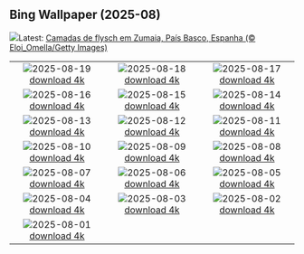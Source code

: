 ## Bing Wallpaper (2025-08)
![](https://www.bing.com/th?id=OHR.GipuzcoaSummer_PT-BR3784755779_UHD.jpg&w=1000)Latest: [Camadas de flysch em Zumaia, País Basco, Espanha (© Eloi_Omella/Getty Images)](https://www.bing.com/th?id=OHR.GipuzcoaSummer_PT-BR3784755779_UHD.jpg)

|      |      |      |
| :----: | :----: | :----: |
|![](https://www.bing.com/th?id=OHR.AvalancheLake_PT-BR3490746058_UHD.jpg&pid=hp&w=384&h=216&rs=1&c=4)2025-08-19 [download 4k](https://www.bing.com/th?id=OHR.AvalancheLake_PT-BR3490746058_UHD.jpg)|![](https://www.bing.com/th?id=OHR.Jeribeach_PT-BR3080165878_UHD.jpg&pid=hp&w=384&h=216&rs=1&c=4)2025-08-18 [download 4k](https://www.bing.com/th?id=OHR.Jeribeach_PT-BR3080165878_UHD.jpg)|![](https://www.bing.com/th?id=OHR.ColorfulBeehives_PT-BR1350605096_UHD.jpg&pid=hp&w=384&h=216&rs=1&c=4)2025-08-17 [download 4k](https://www.bing.com/th?id=OHR.ColorfulBeehives_PT-BR1350605096_UHD.jpg)|
|![](https://www.bing.com/th?id=OHR.SpottedEagleRay_PT-BR1035439304_UHD.jpg&pid=hp&w=384&h=216&rs=1&c=4)2025-08-16 [download 4k](https://www.bing.com/th?id=OHR.SpottedEagleRay_PT-BR1035439304_UHD.jpg)|![](https://www.bing.com/th?id=OHR.PizNairPeak_PT-BR9393263322_UHD.jpg&pid=hp&w=384&h=216&rs=1&c=4)2025-08-15 [download 4k](https://www.bing.com/th?id=OHR.PizNairPeak_PT-BR9393263322_UHD.jpg)|![](https://www.bing.com/th?id=OHR.CoronaArch_PT-BR8379386277_UHD.jpg&pid=hp&w=384&h=216&rs=1&c=4)2025-08-14 [download 4k](https://www.bing.com/th?id=OHR.CoronaArch_PT-BR8379386277_UHD.jpg)|
|![](https://www.bing.com/th?id=OHR.KenyaElephants_PT-BR8192553536_UHD.jpg&pid=hp&w=384&h=216&rs=1&c=4)2025-08-13 [download 4k](https://www.bing.com/th?id=OHR.KenyaElephants_PT-BR8192553536_UHD.jpg)|![](https://www.bing.com/th?id=OHR.SantaMaddalena_PT-BR8037703771_UHD.jpg&pid=hp&w=384&h=216&rs=1&c=4)2025-08-12 [download 4k](https://www.bing.com/th?id=OHR.SantaMaddalena_PT-BR8037703771_UHD.jpg)|![](https://www.bing.com/th?id=OHR.DiaPais_PT-BR3238446689_UHD.jpg&pid=hp&w=384&h=216&rs=1&c=4)2025-08-11 [download 4k](https://www.bing.com/th?id=OHR.DiaPais_PT-BR3238446689_UHD.jpg)|
|![](https://www.bing.com/th?id=OHR.MaoriRock_PT-BR7824460813_UHD.jpg&pid=hp&w=384&h=216&rs=1&c=4)2025-08-10 [download 4k](https://www.bing.com/th?id=OHR.MaoriRock_PT-BR7824460813_UHD.jpg)|![](https://www.bing.com/th?id=OHR.IguazuArgentina_PT-BR7659880739_UHD.jpg&pid=hp&w=384&h=216&rs=1&c=4)2025-08-09 [download 4k](https://www.bing.com/th?id=OHR.IguazuArgentina_PT-BR7659880739_UHD.jpg)|![](https://www.bing.com/th?id=OHR.GasparillaLight_PT-BR0335671188_UHD.jpg&pid=hp&w=384&h=216&rs=1&c=4)2025-08-08 [download 4k](https://www.bing.com/th?id=OHR.GasparillaLight_PT-BR0335671188_UHD.jpg)|
|![](https://www.bing.com/th?id=OHR.BabyLemur_PT-BR1048379663_UHD.jpg&pid=hp&w=384&h=216&rs=1&c=4)2025-08-07 [download 4k](https://www.bing.com/th?id=OHR.BabyLemur_PT-BR1048379663_UHD.jpg)|![](https://www.bing.com/th?id=OHR.CaliforniaTidepool_PT-BR9575263840_UHD.jpg&pid=hp&w=384&h=216&rs=1&c=4)2025-08-06 [download 4k](https://www.bing.com/th?id=OHR.CaliforniaTidepool_PT-BR9575263840_UHD.jpg)|![](https://www.bing.com/th?id=OHR.LaplandOwl_PT-BR9387648835_UHD.jpg&pid=hp&w=384&h=216&rs=1&c=4)2025-08-05 [download 4k](https://www.bing.com/th?id=OHR.LaplandOwl_PT-BR9387648835_UHD.jpg)|
|![](https://www.bing.com/th?id=OHR.DiaCapoeirista_PT-BR1567987361_UHD.jpg&pid=hp&w=384&h=216&rs=1&c=4)2025-08-04 [download 4k](https://www.bing.com/th?id=OHR.DiaCapoeirista_PT-BR1567987361_UHD.jpg)|![](https://www.bing.com/th?id=OHR.RotatoriaLetras_PT-BR3269837053_UHD.jpg&pid=hp&w=384&h=216&rs=1&c=4)2025-08-03 [download 4k](https://www.bing.com/th?id=OHR.RotatoriaLetras_PT-BR3269837053_UHD.jpg)|![](https://www.bing.com/th?id=OHR.EdinburghFringe_PT-BR1616898906_UHD.jpg&pid=hp&w=384&h=216&rs=1&c=4)2025-08-02 [download 4k](https://www.bing.com/th?id=OHR.EdinburghFringe_PT-BR1616898906_UHD.jpg)|
|![](https://www.bing.com/th?id=OHR.NaPaliKauai_PT-BR1647941765_UHD.jpg&pid=hp&w=384&h=216&rs=1&c=4)2025-08-01 [download 4k](https://www.bing.com/th?id=OHR.NaPaliKauai_PT-BR1647941765_UHD.jpg)|